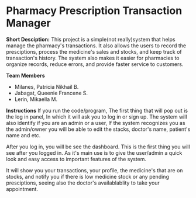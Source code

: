 # Pharmacy Prescription Transaction Manager



**Short Desciption:** This project is a simple(not really)system that helps manage the pharmacy's transactions. It also allows the users to record the presciptions, process the medicine's sales and stocks, and keep track of transaction's history. The system also makes it easier for pharmacies to organize records, reduce errors, and provide faster service to customers.

**Team Members**
- Milanes, Patricia Nikhail B. 
- Jabagat, Queenie Francene S. 
- Lerin, Mikaella M.

**Instructions**
If you run the code/program, The first thing that will pop out is the log in panel, In which it will ask you to log in or sign up. The system will also identify if you are an admin or a user, If the system recognizes you as the admin/owner you will be able to edit the stacks, doctor's name, patient's name and etc.

After you log in, you will be see the dashboard. This is the first thing you will see after you logged in. As it's main use is to give the user/admin a quick look and easy access to important features of the system.

It will show you your transactions, your profile, the medicine's that are on stocks, and notify you if there is low medicine stock or any pending presciptions, seeing also the doctor's availablablity to take your appointment.
